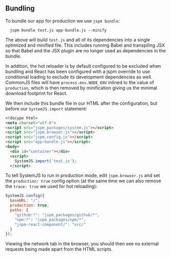 ## Bundling

To bundle our app for production we use `jspm bundle`:

```
  jspm bundle test.js app-bundle.js --minify
```

The above will build `test.js` and all of its dependencies into a single optimized and minified file.
This includes running Babel and transpiling JSX so that Babel and the JSX plugin are no longer used
as dependencies in the bundle.

In addition, the hot reloader is by default configured to be excluded when bundling and React has been 
configured with a jspm override to use conditional loading to exclude its development
dependencies as well. CommonJS files will have `process.env.NODE_ENV` inlined to the value of `production`,
which is then removed by minification giving us the minimal download footprint for React.

We then include this bundle file in our HTML after the configuration, but before our `SystemJS.import` statement:

```html
<!docype html>
<meta charset="utf-8">
<script src="jspm_packages/system.js"></script>
<script src="jspm.browser.js"></script>
<script src="jspm.config.js"></script>
<script src="app-bundle.js"></script>
<body>
  <div id="container"></div>
  <script>
    SystemJS.import('test.js');
  </script>
```

To tell SystemJS to run in production mode, edit `jspm.browser.js` and set the `production: true` config option
(at the same time we can also remove the `trace: true` we used for hot reloading):

```javascript
SystemJS.config({
  baseURL: "/",
  production: true,
  paths: {
    "github:*": "jspm_packages/github/*",
    "npm:*": "jspm_packages/npm/*",
    "jspm-react-component/": "src/"
  }
});
```

Viewing the network tab in the browser, you should then see no external requests being made apart from the HTML scripts.